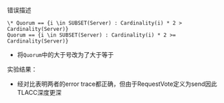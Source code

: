 错误描述
```
\* Quorum == {i \in SUBSET(Server) : Cardinality(i) * 2 > Cardinality(Server)}
Quorum == {i \in SUBSET(Server) : Cardinality(i) * 2 >= Cardinality(Server)}
```
- 将`Quorum`中的大于号改为了大于等于

实验结果：
- 经对比表明两者的error trace都正确，但由于RequestVote定义为send因此TLACC深度更深
